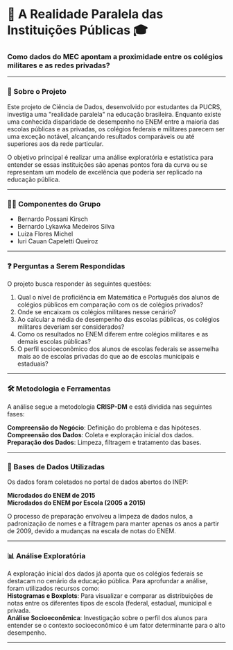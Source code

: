 
# 🏫 A Realidade Paralela das Instituições Públicas 🎓

### Como dados do MEC apontam a proximidade entre os colégios militares e as redes privadas?

---

### 🧐 Sobre o Projeto

Este projeto de Ciência de Dados, desenvolvido por estudantes da PUCRS, investiga uma "realidade paralela" na educação brasileira. Enquanto existe uma conhecida disparidade de desempenho no ENEM entre a maioria das escolas públicas e as privadas, os colégios federais e militares parecem ser uma exceção notável, alcançando resultados comparáveis ou até superiores aos da rede particular.

O objetivo principal é realizar uma análise exploratória e estatística para entender se essas instituições são apenas pontos fora da curva ou se representam um modelo de excelência que poderia ser replicado na educação pública.

---

### 👨‍💻 Componentes do Grupo

* Bernardo Possani Kirsch 
* Bernardo Lykawka Medeiros Silva
* Luiza Flores Michel
* Iuri Cauan Capeletti Queiroz

---

### ❓ Perguntas a Serem Respondidas

O projeto busca responder às seguintes questões:

1.  Qual o nível de proficiência em Matemática e Português dos alunos de colégios públicos em comparação com os de colégios privados?
2.  Onde se encaixam os colégios militares nesse cenário?
3.  Ao calcular a média de desempenho das escolas públicas, os colégios militares deveriam ser considerados?
4.  Como os resultados no ENEM diferem entre colégios militares e as demais escolas públicas?
5.  O perfil socioeconômico dos alunos de escolas federais se assemelha mais ao de escolas privadas do que ao de escolas municipais e estaduais?

---

### 🛠️ Metodologia e Ferramentas

A análise segue a metodologia **CRISP-DM** e está dividida nas seguintes fases:

**Compreensão do Negócio**: Definição do problema e das hipóteses. <br>
**Compreensão dos Dados**: Coleta e exploração inicial dos dados. <br>
**Preparação dos Dados**: Limpeza, filtragem e tratamento das bases.

---

### 💾 Bases de Dados Utilizadas

Os dados foram coletados no portal de dados abertos do INEP:

**Microdados do ENEM de 2015**<br>
**Microdados do ENEM por Escola (2005 a 2015)**

O processo de preparação envolveu a limpeza de dados nulos, a padronização de nomes e a filtragem para manter apenas os anos a partir de 2009, devido a mudanças na escala de notas do ENEM.

---

### 📊 Análise Exploratória

A exploração inicial dos dados já aponta que os colégios federais se destacam no cenário da educação pública. Para aprofundar a análise, foram utilizados recursos como:<br>
**Histogramas e Boxplots**: Para visualizar e comparar as distribuições de notas entre os diferentes tipos de escola (federal, estadual, municipal e privada. <br>
**Análise Socioeconômica**: Investigação sobre o perfil dos alunos para entender se o contexto socioeconômico é um fator determinante para o alto desempenho.

---

